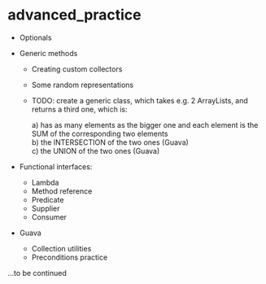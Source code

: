# advanced_practice
- Optionals
- Generic methods
    - Creating custom collectors
    - Some random representations
    - TODO: create a generic class, which takes e.g. 2 ArrayLists, and returns a third one, which is:
         
         a)  has as many elements as the bigger one and each element is the SUM of the corresponding two elements<br>
         b)  the INTERSECTION of the two ones (Guava)<br> 
         c)  the UNION of the two ones (Guava)<br>
   
    
- Functional interfaces:
    
    - Lambda
    - Method reference
    - Predicate
    - Supplier
    - Consumer

- Guava
   
    - Collection utilities
    - Preconditions practice

...to be continued
